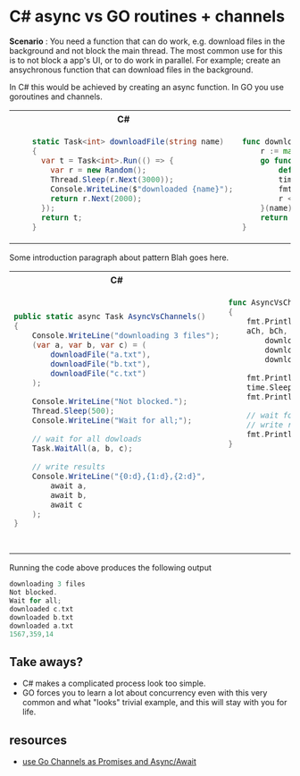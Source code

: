 # C# async vs GO routines + channels

**Scenario** : You need a function that can do work, e.g. download files in the background and not block the main thread. The most common use for this is to not block a app's UI, or to do work in parallel. For example; create an ansychronous function that can download files in the background.

In C# this would be achieved by creating an async function. In GO you use goroutines and channels.

<table width="100%">
<tr>
<th><img width="441" height="1">C#</th>
<th><img width="441" height="1">GO</th>
</tr>
<tr>
<td>

```csharp
    static Task<int> downloadFile(string name)
    {
      var t = Task<int>.Run(() => {
        var r = new Random();
        Thread.Sleep(r.Next(3000));
        Console.WriteLine($"downloaded {name}");
        return r.Next(2000);
      });
      return t;
    }
```

</td>
<td>

```go
func downloadFile(name string) <-chan int32 {
	r := make(chan int32)
	go func(name string) {
		defer close(r)
		time.Sleep(time.Second * 3)
		fmt.Println("downloaded " + name)
		r <- rand.Int31n(100)
	}(name)
	return r
}
```

</td>
</tr>
</table>

Some introduction paragraph about pattern Blah goes here.

<table width=100%>
<tr>
<th><img width="441" height="1">C#</th>
<th><img width="441" height="1">GO</th>
</tr>
<tr>
<td>
<pre>

```csharp
public static async Task AsyncVsChannels()
{
    Console.WriteLine("downloading 3 files");
    (var a, var b, var c) = (
        downloadFile("a.txt"),
        downloadFile("b.txt"),
        downloadFile("c.txt")
    );

    Console.WriteLine("Not blocked.");
    Thread.Sleep(500);
    Console.WriteLine("Wait for all;");

    // wait for all dowloads
    Task.WaitAll(a, b, c);

    // write results
    Console.WriteLine("{0:d},{1:d},{2:d}",
        await a,
        await b,
        await c
    );
}
```

</pre>
</td>
<td valign=top>

```go
func AsyncVsChannels()
{
	fmt.Println("downloading 3 files")
	aCh, bCh, cCh :=
		downloadFile("a.txt"),
		downloadFile("b.txt"),
		downloadFile("c.txt")

	fmt.Println("Not blocked.")
	time.Sleep(time.Second * 1)
	fmt.Println("Wait for all;")

    // wait for all downloads
    // write results
	fmt.Println(<- aCh, <-bCh, <- cCh)
}
```

</td>
</tr>
</table>

Running the code above produces the following output

```go
downloading 3 files
Not blocked.
Wait for all;
downloaded c.txt
downloaded b.txt
downloaded a.txt
1567,359,14
```

## Take aways?

-   C# makes a complicated process look too simple.
-   GO forces you to learn a lot about concurrency even with this very common and what "looks" trivial example, and this will stay with you for life.

## resources

-   [use Go Channels as Promises and Async/Await](https://levelup.gitconnected.com/use-go-channels-as-promises-and-async-await-ee62d93078ec)
